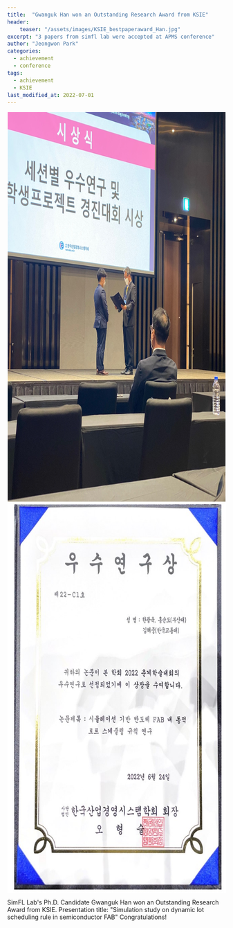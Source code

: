 ```yaml
---
title:  "Gwanguk Han won an Outstanding Research Award from KSIE"
header:
    teaser: "/assets/images/KSIE_bestpaperaward_Han.jpg"
excerpt: "3 papers from simfl lab were accepted at APMS conference"
author: "Jeongwon Park"
categories:
  - achievement
  - conference
tags:
  - achievement
  - KSIE
last_modified_at: 2022-07-01
---
```

<img align="center" width="900" height="900" style="border: 1px solid white" src="/assets/images/KSIE_bestpaperaward_Han.jpg"> 
<img align="center" width="900" height="900" style="border: 1px solid white" src="/assets/images/KSIE_bestpaperaward.jpg"> 

SimFL Lab's Ph.D. Candidate Gwanguk Han won an Outstanding Research Award from KSIE.
Presentation title: "Simulation study on dynamic lot scheduling rule in semiconductor FAB"
Congratulations!


